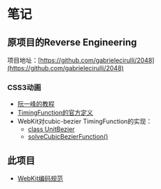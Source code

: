 # 笔记
## 原项目的Reverse Engineering
项目地址：[https://github.com/gabrielecirulli/2048](https://github.com/gabrielecirulli/2048)

### CSS3动画
* [阮一峰的教程](http://www.ruanyifeng.com/blog/2014/02/css_transition_and_animation.html)
* [TimingFunction的官方定义](https://www.w3.org/TR/2012/WD-css3-transitions-20120403/#transition-timing-function)
* WebKit对cubic-bezier TimingFunction的实现：
	* [class UnitBezier](https://github.com/WebKit/webkit/blob/67985c34ffc405f69995e8a35f9c38618625c403/Source/WebCore/platform/graphics/UnitBezier.h)
	* [solveCubicBezierFunction()](https://github.com/WebKit/webkit/blob/9eec3ca633a72d2cf629895a68f4afda1bdcd47c/Source/WebCore/page/animation/AnimationBase.cpp#L58)

## 此项目
* [WebKit编码规范](https://webkit.org/code-style-guidelines/)

